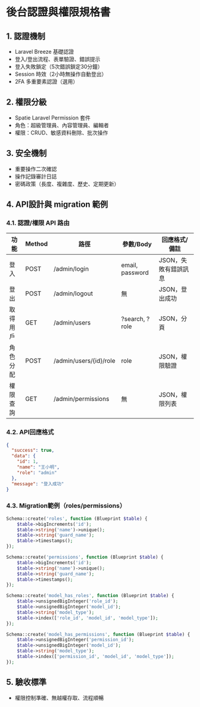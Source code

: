 # 後台認證與權限規格書

## 1. 認證機制
- Laravel Breeze 基礎認證
- 登入/登出流程、表單驗證、錯誤提示
- 登入失敗鎖定（5次錯誤鎖定30分鐘）
- Session 時效（2小時無操作自動登出）
- 2FA 多重要素認證（選用）

## 2. 權限分級
- Spatie Laravel Permission 套件
- 角色：超級管理員、內容管理員、編輯者
- 權限：CRUD、敏感資料刪除、批次操作

## 3. 安全機制
- 重要操作二次確認
- 操作記錄審計日誌
- 密碼政策（長度、複雜度、歷史、定期更新）

## 4. API設計與 migration 範例

### 4.1. 認證/權限 API 路由
| 功能         | Method | 路徑                  | 參數/Body                | 回應格式/備註           |
|--------------|--------|-----------------------|--------------------------|-------------------------|
| 登入         | POST   | /admin/login          | email, password          | JSON，失敗有錯誤訊息    |
| 登出         | POST   | /admin/logout         | 無                      | JSON，登出成功          |
| 取得用戶     | GET    | /admin/users          | ?search, ?role           | JSON，分頁              |
| 角色分配     | POST   | /admin/users/{id}/role| role                     | JSON，權限驗證          |
| 權限查詢     | GET    | /admin/permissions    | 無                      | JSON，權限列表          |

### 4.2. API回應格式
```json
{
  "success": true,
  "data": {
    "id": 1,
    "name": "王小明",
    "role": "admin"
  },
  "message": "登入成功"
}
```

### 4.3. Migration範例（roles/permissions）
```php
Schema::create('roles', function (Blueprint $table) {
    $table->bigIncrements('id');
    $table->string('name')->unique();
    $table->string('guard_name');
    $table->timestamps();
});

Schema::create('permissions', function (Blueprint $table) {
    $table->bigIncrements('id');
    $table->string('name')->unique();
    $table->string('guard_name');
    $table->timestamps();
});

Schema::create('model_has_roles', function (Blueprint $table) {
    $table->unsignedBigInteger('role_id');
    $table->unsignedBigInteger('model_id');
    $table->string('model_type');
    $table->index(['role_id', 'model_id', 'model_type']);
});

Schema::create('model_has_permissions', function (Blueprint $table) {
    $table->unsignedBigInteger('permission_id');
    $table->unsignedBigInteger('model_id');
    $table->string('model_type');
    $table->index(['permission_id', 'model_id', 'model_type']);
});
```

## 5. 驗收標準
- 權限控制準確、無越權存取、流程順暢
